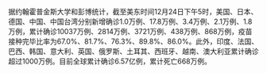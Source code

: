 据约翰霍普金斯大学和彭博统计，截至美东时间12月24日下午5时，美国、日本、德国、中国、中国台湾分别新增确诊1.0万例、17.8万例、3.4万例、2.1万例、1.8万例，累计确诊10037万例、2814万例、3721万例、438万例、868万例，疫苗接种完毕比率为67.0%、81.7%、76.3%、89.8%、86.0%。此外，印度、法国、巴西、韩国、意大利、英国、俄罗斯、土耳其、西班牙、越南、澳大利亚累计确诊超过1000万例。目前全球累计确诊6.57亿例，累计死亡668万例。